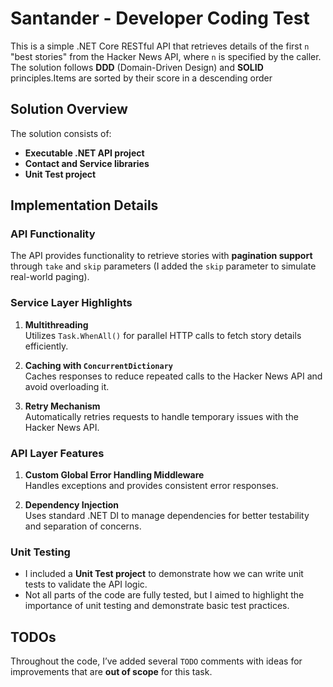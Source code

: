 # Santander - Developer Coding Test

This is a simple .NET Core RESTful API that retrieves details of the first `n` "best stories" from the Hacker News API, where `n` is specified by the caller. The solution follows **DDD** (Domain-Driven Design) and **SOLID** principles.Items are sorted by their score in a descending order

## Solution Overview

The solution consists of:
- **Executable .NET API project**
- **Contact and Service libraries**
- **Unit Test project**

## Implementation Details

### API Functionality
The API provides functionality to retrieve stories with **pagination support** through `take` and `skip` parameters (I added the `skip` parameter to simulate real-world paging).

### Service Layer Highlights
1. **Multithreading**  
   Utilizes `Task.WhenAll()` for parallel HTTP calls to fetch story details efficiently.

2. **Caching with `ConcurrentDictionary`**  
   Caches responses to reduce repeated calls to the Hacker News API and avoid overloading it.

3. **Retry Mechanism**  
   Automatically retries requests to handle temporary issues with the Hacker News API.

### API Layer Features
1. **Custom Global Error Handling Middleware**  
   Handles exceptions and provides consistent error responses.

2. **Dependency Injection**  
   Uses standard .NET DI to manage dependencies for better testability and separation of concerns.

### Unit Testing
- I included a **Unit Test project** to demonstrate how we can write unit tests to validate the API logic.
- Not all parts of the code are fully tested, but I aimed to highlight the importance of unit testing and demonstrate basic test practices.

## TODOs

Throughout the code, I’ve added several `TODO` comments with ideas for improvements that are **out of scope** for this task.